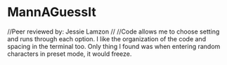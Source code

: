 # MannAGuessIt

//Peer reviewed by: Jessie Lamzon // 
//Code allows me to choose setting and runs through each option.  I like the organization of the code and spacing in the terminal too.  Only thing I found was when entering random characters in preset mode, it would freeze.
